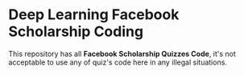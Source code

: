 <h1>Deep Learning Facebook Scholarship Coding</h1>
<p>This repository has all <b>Facebook Scholarship Quizzes Code</b>, it's not acceptable to use any of quiz's code here in any illegal situations.</p>
